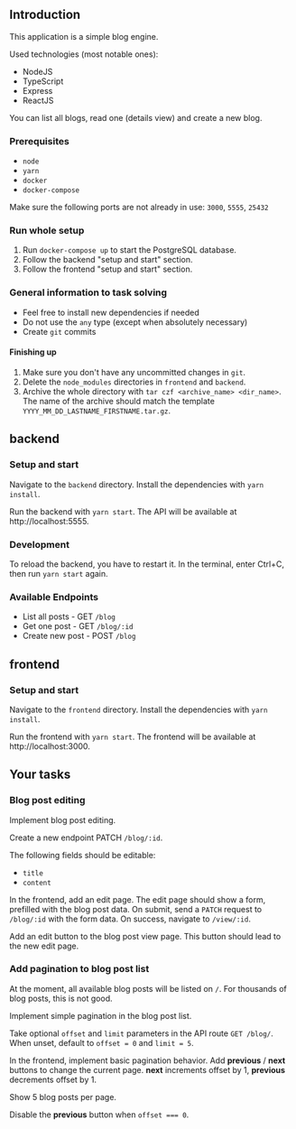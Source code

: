 ## Introduction

This application is a simple blog engine.

Used technologies (most notable ones):

- NodeJS
- TypeScript
- Express
- ReactJS

You can list all blogs, read one (details view) and create a new blog.

### Prerequisites

- `node`
- `yarn`
- `docker`
- `docker-compose`

Make sure the following ports are not already in use: `3000`, `5555`, `25432`

### Run whole setup

1. Run `docker-compose up` to start the PostgreSQL database.
2. Follow the backend "setup and start" section.
3. Follow the frontend "setup and start" section.

### General information to task solving

- Feel free to install new dependencies if needed
- Do not use the `any` type (except when absolutely necessary)
- Create `git` commits

#### Finishing up

1. Make sure you don't have any uncommitted changes in `git`.
2. Delete the `node_modules` directories in `frontend` and `backend`.
3. Archive the whole directory with `tar czf <archive_name> <dir_name>`. The name of the archive should match the template `YYYY_MM_DD_LASTNAME_FIRSTNAME.tar.gz`.

## backend

### Setup and start

Navigate to the `backend` directory.
Install the dependencies with `yarn install`.

Run the backend with `yarn start`. The API will be available at http://localhost:5555.

### Development

To reload the backend, you have to restart it. In the terminal, enter Ctrl+C, then run `yarn start` again.

### Available Endpoints

- List all posts - GET `/blog`
- Get one post - GET `/blog/:id`
- Create new post - POST `/blog`

## frontend

### Setup and start

Navigate to the `frontend` directory.
Install the dependencies with `yarn install`.

Run the frontend with `yarn start`. The frontend will be available at http://localhost:3000.

## Your tasks

### Blog post editing

Implement blog post editing.

Create a new endpoint PATCH `/blog/:id`.

The following fields should be editable:

- `title`
- `content`

In the frontend, add an edit page. The edit page should show a form, prefilled with the blog post data.
On submit, send a `PATCH` request to `/blog/:id` with the form data.
On success, navigate to `/view/:id`.

Add an edit button to the blog post view page.
This button should lead to the new edit page.

### Add pagination to blog post list

At the moment, all available blog posts will be listed on `/`. For thousands of
blog posts, this is not good.

Implement simple pagination in the blog post list.

Take optional `offset` and `limit` parameters in the API route `GET /blog/`.
When unset, default to `offset = 0` and `limit = 5`.

In the frontend, implement basic pagination behavior. Add **previous** / **next**
buttons to change the current page. **next** increments offset by 1, **previous**
decrements offset by 1.

Show 5 blog posts per page.

Disable the **previous** button when `offset === 0`.
